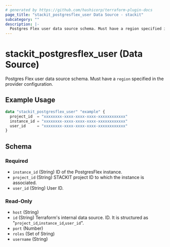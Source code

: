 ```yaml
---
# generated by https://github.com/hashicorp/terraform-plugin-docs
page_title: "stackit_postgresflex_user Data Source - stackit"
subcategory: ""
description: |-
  Postgres Flex user data source schema. Must have a region specified in the provider configuration.
---
```


# stackit_postgresflex_user (Data Source)

Postgres Flex user data source schema. Must have a `region` specified in the provider configuration.

## Example Usage

```terraform
data "stackit_postgresflex_user" "example" {
  project_id  = "xxxxxxxx-xxxx-xxxx-xxxx-xxxxxxxxxxxx"
  instance_id = "xxxxxxxx-xxxx-xxxx-xxxx-xxxxxxxxxxxx"
  user_id     = "xxxxxxxx-xxxx-xxxx-xxxx-xxxxxxxxxxxx"
}
```

<!-- schema generated by tfplugindocs -->
## Schema

### Required

- `instance_id` (String) ID of the PostgresFlex instance.
- `project_id` (String) STACKIT project ID to which the instance is associated.
- `user_id` (String) User ID.

### Read-Only

- `host` (String)
- `id` (String) Terraform's internal data source. ID. It is structured as "`project_id`,`instance_id`,`user_id`".
- `port` (Number)
- `roles` (Set of String)
- `username` (String)
